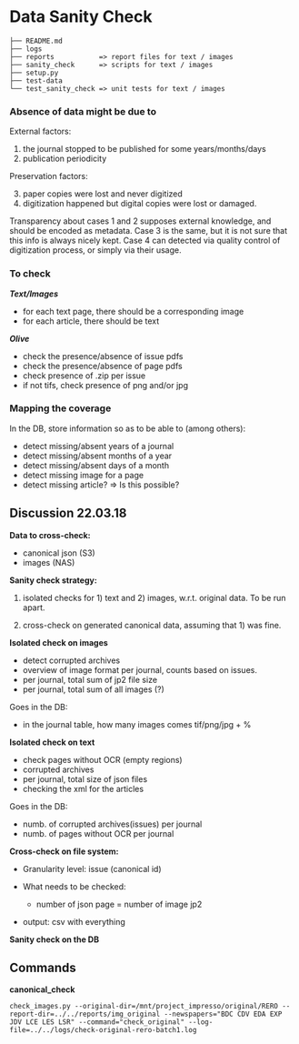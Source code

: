 # Data Sanity Check


```
├── README.md
├── logs
├── reports           => report files for text / images
├── sanity_check      => scripts for text / images
├── setup.py
├── test-data      
└── test_sanity_check => unit tests for text / images
```


### Absence of data might be due to

External factors:

1. the journal stopped to be published for some years/months/days
2. publication periodicity

Preservation factors:

3. paper copies were lost and never digitized
4. digitization happened but digital copies were lost or damaged.

Transparency about cases 1 and 2 supposes external knowledge, and should be encoded as metadata.
Case 3 is the same, but it is not sure that this info is always nicely kept.
Case 4 can detected via quality control of digitization process, or simply via their usage.



### To check

***Text/Images***  
 
- for each text page, there should be a corresponding image
- for each article, there should be text

***Olive***   

- check the presence/absence of issue pdfs
- check the presence/absence of page pdfs
- check presence of .zip per issue
- if not tifs, check presence of png and/or jpg

### Mapping the coverage

In the DB, store information so as to be able to (among others):

- detect missing/absent years of a journal
- detect missing/absent months of a year
- detect missing/absent days of a month
- detect missing image for a page
- detect missing article? => Is this possible?


## Discussion 22.03.18

**Data to cross-check:**   
- canonical json (S3)
- images (NAS)

**Sanity check strategy:**   

1. isolated checks for 1) text and 2) images, w.r.t. original data. To be run apart.

2. cross-check on generated canonical data, assuming that 1) was fine.

**Isolated check on images**
- detect corrupted archives
- overview of image format per journal, counts based on issues.
- per journal, total sum of jp2 file size
- per journal, total sum of all images (?)

Goes in the DB:
- in the journal table, how many images comes tif/png/jpg + %


**Isolated check on text**

- check pages without OCR (empty regions)
- corrupted archives
- per journal, total size of json files
- checking the xml for the articles

Goes in the DB:
- numb. of corrupted archives(issues) per journal
- numb. of pages without OCR per journal

**Cross-check on file system:**

- Granularity level: issue (canonical id)
- What needs to be checked:   
  - number of json page = number of image jp2
 
- output: csv with everything

**Sanity check on the DB**



## Commands

**canonical_check**

```
check_images.py --original-dir=/mnt/project_impresso/original/RERO --report-dir=../../reports/img_original --newspapers="BDC CDV EDA EXP JDV LCE LES LSR" --command="check_original" --log-file=../../logs/check-original-rero-batch1.log
```
